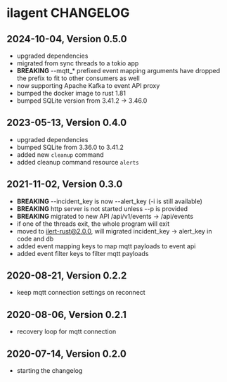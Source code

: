 # ilagent CHANGELOG

## 2024-10-04, Version 0.5.0

* upgraded dependencies
* migrated from sync threads to a tokio app
* **BREAKING** --mqtt_* prefixed event mapping arguments have dropped the prefix to fit to other consumers as well
* now supporting Apache Kafka to event API proxy
* bumped the docker image to rust 1.81
* bumped SQLite version from 3.41.2 -> 3.46.0

## 2023-05-13, Version 0.4.0

* upgraded dependencies
* bumped SQLite from 3.36.0 to 3.41.2
* added new `cleanup` command
* added cleanup command resource `alerts`

## 2021-11-02, Version 0.3.0

* **BREAKING** --incident_key is now --alert_key (-i is still available)
* **BREAKING** http server is not started unless --p is provided
* **BREAKING** migrated to new API /api/v1/events -> /api/events
* if one of the threads exit, the whole program will exit
* moved to ilert-rust@2.0.0, will migrated incident_key -> alert_key in code and db
* added event mapping keys to map mqtt payloads to event api
* added event filter keys to filter mqtt payloads

## 2020-08-21, Version 0.2.2

* keep mqtt connection settings on reconnect

## 2020-08-06, Version 0.2.1

* recovery loop for mqtt connection

## 2020-07-14, Version 0.2.0

* starting the changelog